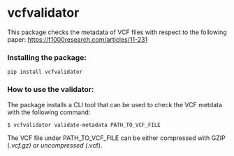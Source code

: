 # vcfvalidator

This package checks the metadata of VCF files with respect to the following paper: https://f1000research.com/articles/11-231


### Installing the package:

```
pip install vcfvalidator
```

### How to use the validator:

The package installs a CLI tool that can be used to check the VCF metdata with the following command:
```
$ vcfvalidator validate-metadata PATH_TO_VCF_FILE
```

The VCF file under PATH_TO_VCF_FILE can be either compressed with GZIP (*.vcf.gz) or uncompressed (*.vcf).